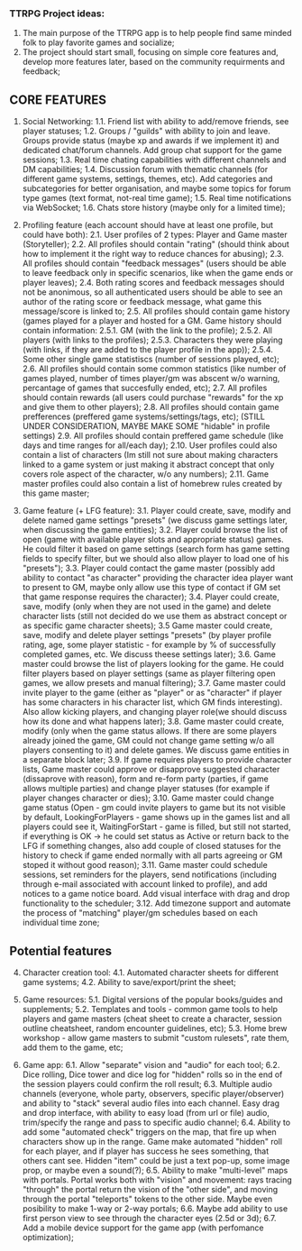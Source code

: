 ### TTRPG Project ideas:
1. The main purpose of the TTRPG app is to help people find same minded folk to play favorite games and socialize;
2. The project should start small, focusing on simple core features and, develop more features later, based on the community requirments and feedback;

## CORE FEATURES
1. Social Networking:
    1.1. Friend list with ability to add/remove friends, see player statuses;
    1.2. Groups / "guilds" with ability to join and leave. Groups provide status (maybe xp and awards if we implement it) and dedicated chat/forum channels. Add group chat support for the game sessions;
    1.3. Real time chating capabilities with different channels and DM capabilities;
    1.4. Discussion forum with thematic channels (for different game systems, settings, themes, etc). Add categories and subcategories for better organisation, and maybe some topics for forum type games (text format, not-real time game);
    1.5. Real time notifications via WebSocket;
    1.6. Chats store history (maybe only for a limited time);

2. Profiling feature (each account should have at least one profile, but could have both):
    2.1. User profiles of 2 types: Player and Game master (Storyteller);
    2.2. All profiles should contain "rating" (should think about how to implement it the right way to reduce chances for abusing);
    2.3. All profiles should contain "feedback messages" (users should be able to leave feedback only in specific scenarios, like when the game ends or player leaves);
    2.4. Both rating scores and feedback messages should not be anonimous, so all authenticated users should be able to see an author of the rating score or feedback message, what game this message/score is linked to;
    2.5. All profiles should contain game history (games played for a player and hosted for a GM. Game history should contain information: 
        2.5.1. GM (with the link to the profile);
        2.5.2. All players (with links to the profiles);
        2.5.3. Characters they were playing (with links, if they are added to the player profile in the app));
        2.5.4. Some other single game statistiscs (number of sessions played, etc);
    2.6. All profiles should contain some common statistics (like number of games played, number of times player/gm was abscent w/o warning, percantage of games that succesfully ended, etc);
    2.7. All profiles should contain rewards (all users could purchase "rewards" for the xp and give them to other players);
    2.8. All profiles should contain game prefferences (preffered game systems/settings/tags, etc);
    (STILL UNDER CONSIDERATION, MAYBE MAKE SOME "hidable" in profile settings)
    2.9. All profiles should contain preffered game schedule (like days and time ranges for all/each day);
    2.10. User profiles could also contain a list of characters (Im still not sure about making characters linked to a game system or just making it abstract concept that only covers role aspect of the character, w/o any numbers);
    2.11. Game master profiles could also contain a list of homebrew rules created by this game master;

3. Game feature (+ LFG feature):
    3.1. Player could create, save, modify and delete named game settings "presets" (we discuss game settings later, when discussing the game entities);
    3.2. Player could browse the list of open (game with available player slots and appropriate status) games. He could filter it based on game settings (search form has game setting fields to specify filter, but we should also allow player to load one of his "presets");
    3.3. Player could contact the game master (possibly add ability to contact "as character" providing the character idea player want to present to GM, maybe only allow use this type of contact if GM set that game response requires the character);
    3.4. Player could create, save, modify (only when they are not used in the game) and delete character lists (still not decided do we use them as abstract concept or as specific game character sheets);
    3.5 Game master could create, save, modify and delete player settings "presets" (by player profile rating, age, some player statistic - for example by % of successfully completed games, etc. We discuss theese settings later);
    3.6. Game master could browse the list of players looking for the game. He could filter players based on player settings (same as player filtering open games, we allow presets and manual filtering);
    3.7. Game master could invite player to the game (either as "player" or as "character" if player has some characters in his character list, which GM finds interesting). Also allow kicking players, and changing player role(we should discuss how its done and what happens later);
    3.8. Game master could create, modify (only when the game status allows. If there are some players already joined the game, GM could not change game setting w/o all players consenting to it) and delete games. We discuss game entities in a separate block later;
    3.9. If game requires players to provide character lists, Game master could approve or disapprove suggested character (dissaprove with reason), form and re-form party (parties, if game allows multiple parties) and change player statuses (for example if player changes character or dies);
    3.10. Game master could change game status (Open - gm could invite players to game but its not visible by default, LookingForPlayers - game shows up in the games list and all players could see it, WaitingForStart - game is filled, but still not started, if everything is OK -> he could set status as Active or return back to the LFG if something changes, also add couple of closed statuses for the history to check if game ended normally with all parts agreeing or GM stoped it without good reason);
    3.11. Game master could schedule sessions, set reminders for the players, send notifications (including through e-mail associated with account linked to profile), and add notices to a game notice board. Add visual interface with drag and drop functionality to the scheduler;
    3.12. Add timezone support and automate the process of "matching" player/gm schedules based on each individual time zone;

## Potential features

4. Character creation tool:
    4.1. Automated character sheets for different game systems;
    4.2. Ability to save/export/print the sheet;

5. Game resources:
    5.1. Digital versions of the popular books/guides and supplements;
    5.2. Templates and tools - common game tools to help players and game masters (cheat sheet to create a character, session outline cheatsheet, random encounter guidelines, etc);
    5.3. Home brew workshop - allow game masters to submit "custom rulesets", rate them, add them to the game, etc;

6. Game app:
    6.1. Allow "separate" vision and "audio" for each tool;
    6.2. Dice rolling, Dice tower and dice log for "hidden" rolls so in the end of the session players could confirm the roll result;
    6.3. Multiple audio channels (everyone, whole party, observers, specific player/observer) and ability to "stack" several audio files into each channel. Easy drag and drop interface, with ability to easy load (from url or file) audio, trim/specify the range and pass to specific audio channel;
    6.4. Ability to add some "automated check" triggers on the map, that fire up when characters show up in the range. Game make automated "hidden" roll for each player, and if player has success he sees something, that others cant see. Hidden "item" could be just a text pop-up, some image prop, or maybe even a sound(?);
    6.5. Ability to make "multi-level" maps with portals. Portal works both with "vision" and movement: rays tracing "through" the portal return the vision of the "other side", and moving through the portal "teleports" tokens to the other side. Maybe even posibility to make 1-way or 2-way portals;
    6.6. Maybe add ability to use first person view to see through the character eyes (2.5d or 3d);
    6.7. Add a mobile device support for the game app (with perfomance optimization);